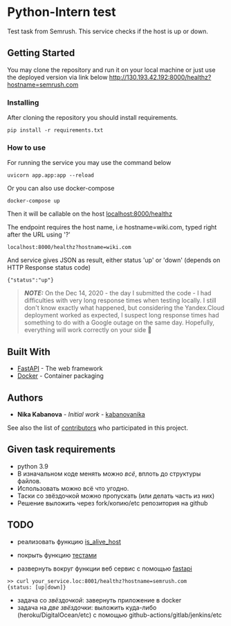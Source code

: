 # Python-Intern test

Test task from Semrush. This service checks if the host is up or down. 

## Getting Started

You may clone the repository and run it on your local machine or just use the deployed version via link below http://130.193.42.192:8000/healthz?hostname=semrush.com


### Installing

After cloning the repository you should install requirements.

```
pip install -r requirements.txt
```

### How to use
For running the service you may use the command below

```
uvicorn app.app:app --reload
```

Or you can also use docker-compose

```
docker-compose up 
```

Then it will be callable on the host [localhost:8000/healthz](localhost:8000/healthz)

The endpoint requires the host name, i.e hostname=wiki.com, typed right after the URL using '?' 

```
localhost:8000/healthz?hostname=wiki.com
```
And service gives JSON as result, either status 'up' or 'down' (depends on HTTP Response status code) 

```
{"status":"up"}
```

> **_NOTE:_**  On the Dec 14, 2020 - the day I submitted the code - I had difficulties with very long response times when testing locally.
I still don't know exactly what happened, but considering the Yandex.Cloud deployment worked as expected,
I suspect long response times had something to do with a Google outage on the same day. Hopefully, everything will work correctly on your side 🤞

## Built With

* [FastAPI](https://fastapi.tiangolo.com/) - The web framework
* [Docker](https://www.docker.com/) - Container packaging

## Authors

* **Nika Kabanova** - *Initial work* - [kabanovanika](https://github.com/PurpleBooth)

See also the list of [contributors](https://github.com/your/project/contributors) who participated in this project.

## Given task requirements

- python 3.9
- В изначальном коде менять можно *всё*, вплоть до структуры файлов. 
- Использовать можно всё что угодно. 
- Таски со звёздочкой можно пропускать (или делать часть из них)
- Решение выложить через fork/копию/etc репозитория на github


## TODO

- реализовать функцию [is_alive_host](app/app.py)

- покрыть функцию [тестами](./tests.py)

- развернуть вокруг функции веб сервис c помощью [fastapi](https://fastapi.tiangolo.com/)
```
>> curl your_service.loc:8001/healthz?hostname=semrush.com
{status: [up|down]}
```

- задача со *звёздочкой*: завернуть приложение в docker
- задача на *две звёздочки*: выложить куда-либо (heroku/DigitalOcean/etc) с помощью github-actions/gitlab/jenkins/etc
